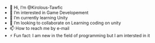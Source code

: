 - 👋 Hi, I’m @Kirolous-Tawfic
- 👀 I’m interested in Game Developement
- 🌱 I’m currently learning Unity
- 💞️ I’m looking to collaborate on Learning coding on unity
- 📫 How to reach me by e-mail
- ⚡ Fun fact: I am new in the field of programming but I am intersted in it
